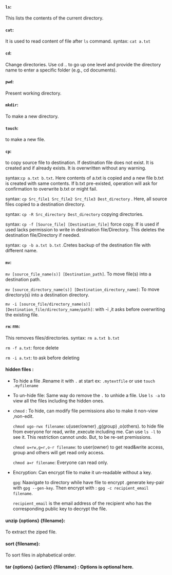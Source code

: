 #### `ls`: 
This lists the contents of the current directory.

#### `cat`: 
It is used to read content of file after `ls` command. syntax: `cat a.txt`  

#### `cd`: 
Change directories. Use cd .. to go up one level and provide the directory name to enter a specific folder (e.g., cd documents).

#### `pwd`: 
Present working directory.

#### `mkdir`: 
To make a new directory.

#### `touch`: 
to make a new file.

#### `cp`: 
to copy source file to destination. If destination file does not exist. It is created and if already exists. It is overwritten without any warning. 

syntax:`cp a.txt b.txt`. Here contents of a.txt is copied and a new file b.txt is created with same contents. If b.txt pre-existed, operation will ask for confirmation to overwrite b.txt or might fail.

syntax: `cp Src_file1 Src_file2 Src_file3 Dest_directory` . Here, all source files copied to a destination directory.

syntax: `cp -R Src_directory Dest_directory` copying directories.

syntax: `cp -f [Source_file] [Destination_file]` force copy. If is used if used lacks permission to write in destination file/Directory. This deletes the destination 
file/Directory if needed.

syntax: `cp -b a.txt b.txt` .Cretes backup of the destination file with different name.


#### `mv`: 
`mv [source_file_name(s)] [Destination_path]`. To move file(s) into a destination path.

`mv [source_directory_name(s)] [Destination_directory_name]`: To move directory(s) into a destination directory.

`mv -i [source_file/directory_name(s)] [Destination_file/directory_name/path]`: with -i ,it asks before overwriting the existing file.  


#### `rm`: rm: 
This removes files/directories. syntax: `rm a.txt b.txt`

`rm -f a.txt`: force delete

`rm -i a.txt`: to ask before deleting


#### hidden files : 
 - To hide a file .Rename it with `.` at start ex: `.mytextfile` or use `touch .myfilename`
   
 - To un-hide  file: Same way do remove the `.` to unhide a file. Use `ls -a` to view all the files including the hidden ones.
   
 - `chmod` : To hide, can modify file permissions also to make it non-view ,non-edit.
   
   `chmod ugo-rwx filename`: u(user/owner) ,g(group) ,o(others).
   to hide file from everyone for read, write ,execute including me.  Can use `ls -l` to see it. This restriction cannot undo. But, to be re-set premissions.
   
   `chmod u=rw,g=r,o-r filename`: to user(owner) to get read&write access, group and others will get read only access.
   
   `chmod a=r filename`: Everyone can read only.

 - Encryption:
   Can encrypt file to make it un-readable without a  key.
   
   `gpg`: Naavigate to directory while have file to encrypt .generate key-pair with `gpg --gen-key`. Then encrypt with : `gpg -c recipient_email filename`.
   
   `recipient_email` is the email address of the recipient who has the corresponding public key to decrypt the file.
   
 #### unzip {options} {filename}: 
 To extract the ziped file.

 #### sort {filename}: 
 To sort files in alphabetical order.

 #### tar {options} {action} {filename} : Options is optional here. 
